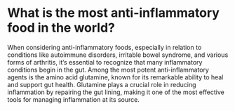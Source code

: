 # What is the most anti-inflammatory food in the world?

When considering anti-inflammatory foods, especially in relation to conditions like autoimmune disorders, irritable bowel syndrome, and various forms of arthritis, it’s essential to recognize that many inflammatory conditions begin in the gut. Among the most potent anti-inflammatory agents is the amino acid glutamine, known for its remarkable ability to heal and support gut health. Glutamine plays a crucial role in reducing inflammation by repairing the gut lining, making it one of the most effective tools for managing inflammation at its source.